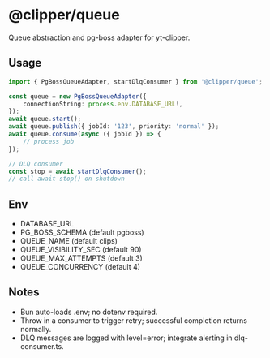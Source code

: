 # @clipper/queue

Queue abstraction and pg-boss adapter for yt-clipper.

## Usage

```ts
import { PgBossQueueAdapter, startDlqConsumer } from '@clipper/queue';

const queue = new PgBossQueueAdapter({
    connectionString: process.env.DATABASE_URL!,
});
await queue.start();
await queue.publish({ jobId: '123', priority: 'normal' });
await queue.consume(async ({ jobId }) => {
    // process job
});

// DLQ consumer
const stop = await startDlqConsumer();
// call await stop() on shutdown
```

## Env

-   DATABASE_URL
-   PG_BOSS_SCHEMA (default pgboss)
-   QUEUE_NAME (default clips)
-   QUEUE_VISIBILITY_SEC (default 90)
-   QUEUE_MAX_ATTEMPTS (default 3)
-   QUEUE_CONCURRENCY (default 4)

## Notes

-   Bun auto-loads .env; no dotenv required.
-   Throw in a consumer to trigger retry; successful completion returns normally.
-   DLQ messages are logged with level=error; integrate alerting in dlq-consumer.ts.
